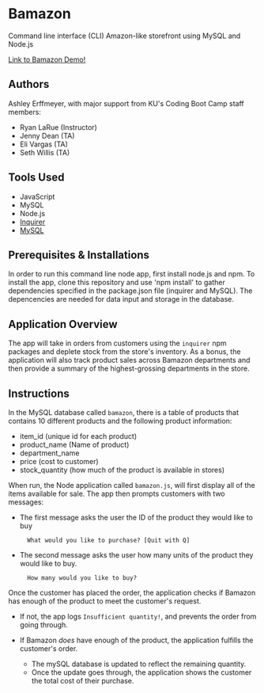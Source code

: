 # Bamazon

Command line interface (CLI) Amazon-like storefront using MySQL and Node.js  

[Link to Bamazon Demo!](https://drive.google.com/file/d/1oYwg8tB3UqN4bJZ26TUmWUXmKdre86iV/view?usp=sharing) 

## Authors
Ashley Erffmeyer, with major support from KU's Coding Boot Camp staff members:
* Ryan LaRue (Instructor)
* Jenny Dean (TA)
* Eli Vargas (TA)
* Seth Willis (TA)

## Tools Used
* JavaScript
* MySQL
* Node.js
* [Inquirer](https://www.npmjs.com/package/inquirer)
* [MySQL](https://www.npmjs.com/package/mysql)


## Prerequisites & Installations

In order to run this command line node app, first install node.js and npm. To install the app, clone this repository and use 'npm install' to gather dependencies specified in the package.json file (inquirer and MySQL). The depencencies are needed for data input and storage in the database.

## Application Overview

The app will take in orders from customers using the `inquirer` npm packages and deplete stock from the store's inventory. As a bonus, the application will also track product sales across Bamazon departments and then provide a summary of the highest-grossing departments in the store.

## Instructions

In the MySQL database called `bamazon`, there is a table of products that contains 10 different products and the following product information:
* item_id (unique id for each product)
* product_name (Name of product)
* department_name
* price (cost to customer)
* stock_quantity (how much of the product is available in stores)

When run, the Node application called `bamazon.js`, will first display all of the items available for sale. The app then prompts customers with two messages:
* The first message asks the user the ID of the product they would like to buy

        What would you like to purchase? [Quit with Q] 

* The second message asks the user how many units of the product they would like to buy.
   
        How many would you like to buy?

Once the customer has placed the order, the application checks if Bamazon has enough of the product to meet the customer's request. 

* If not, the app logs `Insufficient quantity!`, and prevents the order from going through.

* If Bamazon _does_ have enough of the product, the application fulfills the customer's order.
   * The mySQL database is updated to reflect the remaining quantity.
   * Once the update goes through, the application shows the customer the total cost of their purchase.

 